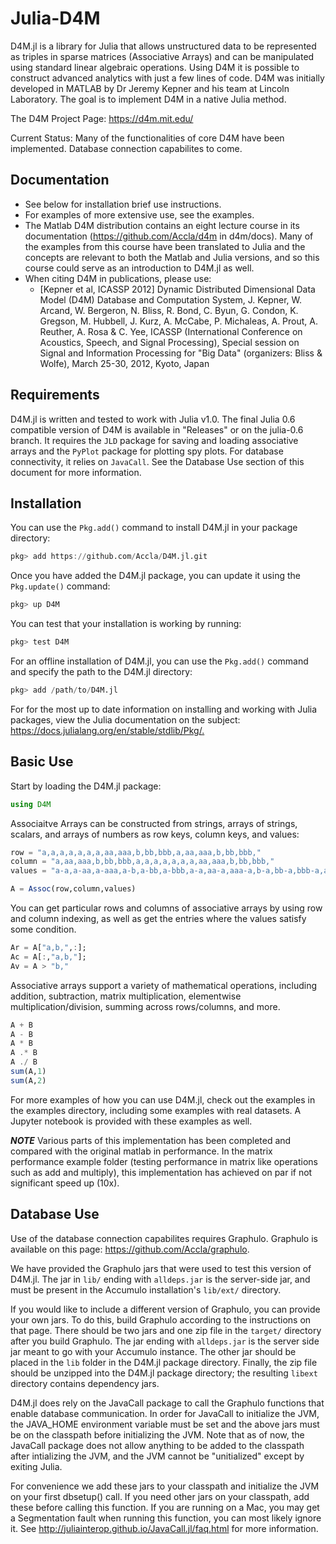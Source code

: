 # Julia-D4M

D4M.jl is a library for Julia that allows unstructured data to be represented as triples in sparse matrices (Associative Arrays) and can be manipulated using standard linear algebraic operations.
Using D4M it is possible to construct advanced analytics with just a few lines of code.
D4M was initially developed in MATLAB by Dr Jeremy Kepner and his team at Lincoln Laboratory. The goal is to implement D4M in a native Julia method.

The D4M Project Page: <https://d4m.mit.edu/>

Current Status: Many of the functionalities of core D4M have been implemented. Database connection capabilites to come.

## Documentation

- See below for installation brief use instructions.
- For examples of more extensive use, see the examples.
- The Matlab D4M distribution contains an eight lecture course in its documentation (<https://github.com/Accla/d4m> in d4m/docs). Many of the examples from this course have been translated to Julia and the concepts are relevant to both the Matlab and Julia versions, and so this course could serve as an introduction to D4M.jl as well.
- When citing D4M in publications, please use:
  - [Kepner et al, ICASSP 2012] Dynamic Distributed Dimensional Data Model (D4M) Database and Computation System, J. Kepner, W. Arcand, W. Bergeron, N. Bliss, R. Bond, C. Byun, G. Condon, K. Gregson, M. Hubbell, J. Kurz, A. McCabe, P. Michaleas, A. Prout, A. Reuther, A. Rosa & C. Yee, ICASSP (International Conference on Acoustics, Speech, and Signal Processing), Special session on Signal and Information Processing for "Big Data" (organizers: Bliss & Wolfe), March 25-30, 2012, Kyoto, Japan

## Requirements

D4M.jl is written and tested to work with Julia v1.0. The final Julia 0.6 compatible version of D4M is available in "Releases" or on the julia-0.6 branch. It requires the `JLD` package for saving and loading associative arrays and the `PyPlot` package for plotting spy plots. For database connectivity, it relies on `JavaCall`. See the Database Use section of this document for more information.

## Installation

You can use the `Pkg.add()` command to install D4M.jl in your package directory:

```julia
pkg> add https://github.com/Accla/D4M.jl.git
```

Once you have added the D4M.jl package, you can update it using the `Pkg.update()` command:

```julia
pkg> up D4M
```

You can test that your installation is working by running:

```julia
pkg> test D4M
```

For an offline installation  of D4M.jl, you can use the `Pkg.add()` command and specify the path to the D4M.jl directory:

```julia
pkg> add /path/to/D4M.jl
```

For for the most up to date information on installing and working with Julia packages, view the Julia documentation on the subject: <https://docs.julialang.org/en/stable/stdlib/Pkg/.>

## Basic Use

Start by loading the D4M.jl package:

```julia
using D4M
```

Associaitve Arrays can be constructed from strings, arrays of strings, scalars, and arrays of numbers as row keys, column keys, and values:

```julia
row = "a,a,a,a,a,a,a,aa,aaa,b,bb,bbb,a,aa,aaa,b,bb,bbb,"
column = "a,aa,aaa,b,bb,bbb,a,a,a,a,a,a,a,aa,aaa,b,bb,bbb,"
values = "a-a,a-aa,a-aaa,a-b,a-bb,a-bbb,a-a,aa-a,aaa-a,b-a,bb-a,bbb-a,a-a,aa-aa,aaa-aaa,b-b,bb-bb,bbb-bbb,"

A = Assoc(row,column,values)
```

You can get particular rows and columns of associative arrays by using row and column indexing, as well as get the entries where the values satisfy some condition.

```julia
Ar = A["a,b,",:];
Ac = A[:,"a,b,"];
Av = A > "b,"
```

Associative arrays support a variety of mathematical operations, including addition, subtraction, matrix multiplication, elementwise multiplication/division, summing across rows/columns, and more.

```julia
A + B
A - B
A * B
A .* B
A ./ B
sum(A,1)
sum(A,2)
```

For more examples of how you can use D4M.jl, check out the examples in the examples directory, including some examples with real datasets. A Jupyter notebook is provided with these examples as well.

***NOTE***
Various parts of this implementation has been completed and compared with the original matlab in performance.  In the matrix performance example folder (testing performance in matrix like operations such as add and multiply), this implementation has achieved on par if not significant speed up (10x).

## Database Use

Use of the database connection capabilites requires Graphulo. Graphulo is available on this page: <https://github.com/Accla/graphulo>.

We have provided the Graphulo jars that were used to test this version of D4M.jl. The jar in `lib/` ending with `alldeps.jar` is the server-side jar, and must be present in the Accumulo installation's `lib/ext/` directory.

If you would like to include a different version of Graphulo, you can provide your own jars. To do this, build Graphulo according to the instructions on that page. There should be two jars and one zip file in the `target/` directory after you build Graphulo. The jar ending with `alldeps.jar` is the server side jar meant to go with your Accumulo instance. The other jar should be placed in the `lib` folder in the D4M.jl package directory. Finally, the zip file should be unzipped into the D4M.jl package directory; the resulting `libext` directory contains dependency jars.

D4M.jl does rely on the JavaCall package to call the Graphulo functions that enable database communication. In order for JavaCall to initialize the JVM, the JAVA_HOME environment variable must be set and the above jars must be on the classpath before initializing the JVM. Note that as of now, the JavaCall package does not allow anything to be added to the classpath after intializing the JVM, and the JVM cannot be "unitialized" except by exiting Julia.

For convenience we add these jars to your classpath and initialize the JVM on your first dbsetup() call. If you need other jars on your classpath, add these before calling this function. If you are running on a Mac, you may get a Segmentation fault when running this function, you can most likely ignore it. See <http://juliainterop.github.io/JavaCall.jl/faq.html> for more information.